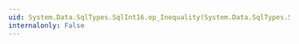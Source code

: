 ```yaml
---
uid: System.Data.SqlTypes.SqlInt16.op_Inequality(System.Data.SqlTypes.SqlInt16,System.Data.SqlTypes.SqlInt16)
internalonly: False
---
```

